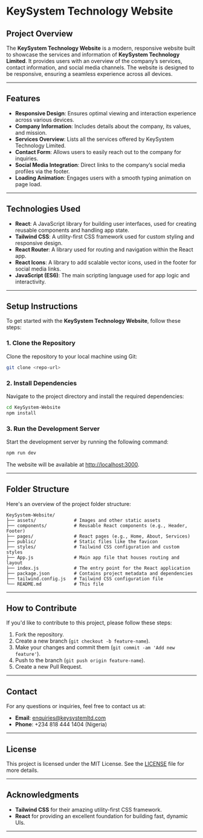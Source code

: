 # KeySystem Technology Website

## Project Overview

The **KeySystem Technology Website** is a modern, responsive website built to showcase the services and information of **KeySystem Technology Limited**. It provides users with an overview of the company’s services, contact information, and social media channels. The website is designed to be responsive, ensuring a seamless experience across all devices.

---

## Features

- **Responsive Design**: Ensures optimal viewing and interaction experience across various devices.
- **Company Information**: Includes details about the company, its values, and mission.
- **Services Overview**: Lists all the services offered by KeySystem Technology Limited.
- **Contact Form**: Allows users to easily reach out to the company for inquiries.
- **Social Media Integration**: Direct links to the company’s social media profiles via the footer.
- **Loading Animation**: Engages users with a smooth typing animation on page load.

---

## Technologies Used

- **React**: A JavaScript library for building user interfaces, used for creating reusable components and handling app state.
- **Tailwind CSS**: A utility-first CSS framework used for custom styling and responsive design.
- **React Router**: A library used for routing and navigation within the React app.
- **React Icons**: A library to add scalable vector icons, used in the footer for social media links.
- **JavaScript (ES6)**: The main scripting language used for app logic and interactivity.

---

## Setup Instructions

To get started with the **KeySystem Technology Website**, follow these steps:

### 1. Clone the Repository

Clone the repository to your local machine using Git:
```bash
git clone <repo-url>
```

### 2. Install Dependencies

Navigate to the project directory and install the required dependencies:
```bash
cd KeySystem-Website
npm install
```

### 3. Run the Development Server

Start the development server by running the following command:
```bash
npm run dev
```

The website will be available at [http://localhost:3000](http://localhost:3000).

---

## Folder Structure

Here's an overview of the project folder structure:

```
KeySystem-Website/
├── assets/              # Images and other static assets
├── components/          # Reusable React components (e.g., Header, Footer)
├── pages/               # React pages (e.g., Home, About, Services)
├── public/              # Static files like the favicon
├── styles/              # Tailwind CSS configuration and custom styles
├── App.js               # Main app file that houses routing and layout
├── index.js             # The entry point for the React application
├── package.json         # Contains project metadata and dependencies
├── tailwind.config.js   # Tailwind CSS configuration file
└── README.md            # This file
```

---

## How to Contribute

If you'd like to contribute to this project, please follow these steps:

1. Fork the repository.
2. Create a new branch (`git checkout -b feature-name`).
3. Make your changes and commit them (`git commit -am 'Add new feature'`).
4. Push to the branch (`git push origin feature-name`).
5. Create a new Pull Request.

---

## Contact

For any questions or inquiries, feel free to contact us at:

- **Email**: enquiries@keysystemltd.com
- **Phone**: +234 818 444 1404 (Nigeria)

---

## License

This project is licensed under the MIT License. See the [LICENSE](LICENSE) file for more details.

---

## Acknowledgments

- **Tailwind CSS** for their amazing utility-first CSS framework.
- **React** for providing an excellent foundation for building fast, dynamic UIs.

---
